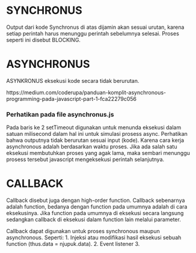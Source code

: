 <h1>SYNCHRONUS</h1>
<p>Output dari kode Synchronus di atas dijamin akan sesuai urutan, karena setiap perintah harus menunggu perintah sebelumnya selesai. Proses seperti ini disebut BLOCKING.</p>

<h1>ASYNCHRONUS</h1>
<p>ASYNKRONUS eksekusi kode secara tidak berurutan.</p>
<p>https://medium.com/coderupa/panduan-komplit-asynchronous-programming-pada-javascript-part-1-fca22279c056</p>

<h3>Perhatikan pada file asynchronus.js</h3>
<p>Pada baris ke 2 setTimeout digunakan untuk menunda eksekusi dalam satuan milisecond dalam hal ini untuk simulasi prosess async.
Perhatikan bahwa outputnya tidak berurutan sesuai input (kode). Karena cara kerja asynchronous adalah berdasarkan waktu proses. Jika ada salah satu eksekusi membutuhkan proses yang agak lama, maka sembari menunggu prosess tersebut javascript mengeksekusi perintah selanjutnya.</p>

<h1>CALLBACK</h1>
<p>Callback disebut juga dengan high-order function. Callback sebenarnya adalah function, bedanya dengan function pada umumnya adalah di cara eksekusinya. Jika function pada umumnya di eksekusi secara langsung sedangkan callback di eksekusi dalam function lain melalui parameter.</p>
<p>Callback dapat digunakan untuk proses synchronous maupun asynchronous. Seperti: 1. Injeksi atau modifikasi hasil eksekusi sebuah function (thus.data = njupuk.data). 2. Event listener 3. </p>
<p></p>
<p></p>